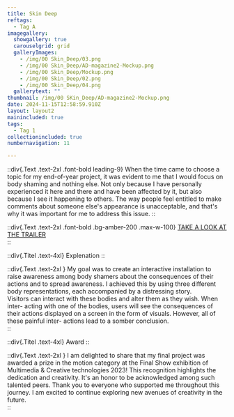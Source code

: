 ```yaml
---
title: Skin Deep
reftags:
  - Tag A
imagegallery:
  showgallery: true
  carouselgrid: grid
  galleryImages:
    - /img/00 Skin_Deep/03.png
    - /img/00 Skin_Deep/AD-magazine2-Mockup.png
    - /img/00 Skin_Deep/Mockup.png
    - /img/00 Skin_Deep/02.png
    - /img/00 Skin_Deep/04.png
  gallerytext: ""
thumbnail: /img/00 SKin_Deep/AD-magazine2-Mockup.png
date: 2024-11-15T12:58:59.910Z
layout: layout2
mainincluded: true
tags:
  - Tag 1
collectionincluded: true
numbernavigation: 11

---
```

::div{.Text .text-2xl .font-bold leading-9}
When the time came to choose a topic for my end-of-year project, it was evident to me that I would focus on body shaming and nothing else. Not only because I have personally experienced it here and there and have been affected by it, but also because I see it happening to others. The way people feel entitled to make comments about someone else's appearance is unacceptable, and that's why it was important for me to address this issue.
::  

::div{.Text .text-2xl .font-bold .bg-amber-200 .max-w-100}
[TAKE A LOOK AT THE TRAILER](https://www.youtube.com/watch?v=7SE4r5zuQSU&ab_channel=wdd)  
::   

::div{.Titel .text-4xl}
Explenation
::

::div{.Text .text-2xl }
My goal was to create an interactive installation to raise awareness among body shamers about the consequences of their actions and to spread awareness. I achieved this by using three different body representations, each accompanied by a distressing story.  
Visitors can interact with these bodies and alter them as they wish. When inter- acting with one of the bodies, users will see the consequences of their actions displayed on a screen in the form of visuals. However, all of these painful inter- actions lead to a somber conclusion.  
:: 


::div{.Titel .text-4xl}
Award
::

::div{.Text .text-2xl }
I am delighted to share that my final project was awarded a prize in the motion category at the Final Show exhibition of Multimedia & Creative technologies 2023! This recognition highlights the dedication and creativity. It's an honor to be acknowledged among such talented peers. Thank you to everyone who supported me throughout this journey. I am excited to continue exploring new avenues of creativity in the future.    
:: 
